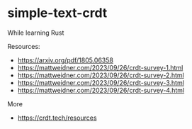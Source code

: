# simple-text-crdt

While learning Rust

Resources:

- https://arxiv.org/pdf/1805.06358
- https://mattweidner.com/2023/09/26/crdt-survey-1.html
- https://mattweidner.com/2023/09/26/crdt-survey-2.html
- https://mattweidner.com/2023/09/26/crdt-survey-3.html
- https://mattweidner.com/2023/09/26/crdt-survey-4.html

More

- https://crdt.tech/resources
